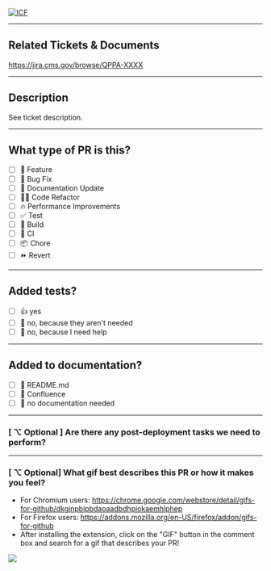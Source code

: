 <!--
  For Work In Progress Pull Requests, please use the Draft PR feature,
  see https://github.blog/2019-02-14-introducing-draft-pull-requests/ for further details.

  Before submitting a Pull Request, please ensure you've done the following:
  - 👷‍♀️ Create small PRs when possible.
  - ✅ Provide tests for your changes.
  - 📝 Use descriptive commit messages.
  - 📗 Update any related documentation.
-->

[![ICF](https://th.bing.com/th/id/OIP.3z-X0lRS3oSl7MwvlsX72AAAAA?pid=ImgDet&rs=1)](https://www.icf.com/)

---
## Related Tickets & Documents
<!--
Mandatory if the ticket exists. Otherwise, the description section **must** contain the details.
-->
https://jira.cms.gov/browse/QPPA-XXXX

---

## Description
See ticket description.

---
## What type of PR is this?
<!--
(mark 'x' all applicable)
-->
- [ ] 🍕 Feature
- [ ] 🐛 Bug Fix
- [ ] 📝 Documentation Update
- [ ] 🧑‍💻 Code Refactor
- [ ] 🔥 Performance Improvements
- [ ] ✅ Test
- [ ] 🤖 Build
- [ ] 🔁 CI
- [ ] 📦 Chore
- [ ] ⏩ Revert

---

## Added tests?
- [ ] 👍 yes
- [ ] 🙅 no, because they aren't needed
- [ ] 🙋 no, because I need help
---

## Added to documentation?
- [ ] 📜 README.md
- [ ] 📓 Confluence
- [ ] 🙅 no documentation needed

---
### [ ⌥ Optional ] Are there any post-deployment tasks we need to perform?
---


### [ ⌥ Optional] What gif best describes this PR or how it makes you feel?

* For Chromium users: https://chrome.google.com/webstore/detail/gifs-for-github/dkgjnpbipbdaoaadbdhpiokaemhlphep
* For Firefox users: https://addons.mozilla.org/en-US/firefox/addon/gifs-for-github
* After installing the extension, click on the "GIF" button in the comment box and search for a gif that describes your PR!


 <img src="https://media2.giphy.com/media/CkMnLcOgKOxfa/giphy.gif"/>